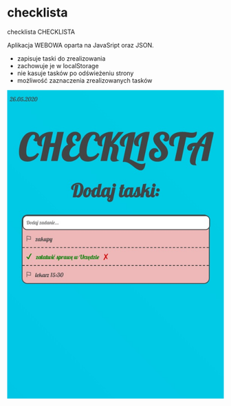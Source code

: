 # checklista
checklista
CHECKLISTA

Aplikacja WEBOWA oparta na JavaSript oraz JSON. 
- zapisuje taski do zrealizowania 
- zachowuje je w localStorage 
- nie kasuje tasków po odświeżeniu strony
- możliwość zaznaczenia zrealizowanych tasków 

![Image description](https://raw.githubusercontent.com/wojtek92gr/checklista/master/check1.jpg)
